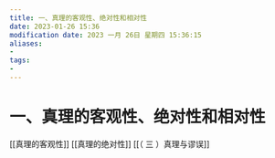 ```yaml
---
title: 一、真理的客观性、绝对性和相对性
date: 2023-01-26 15:36
modification date: 2023 一月 26日 星期四 15:36:15
aliases: 
- 
tags: 
- 
---
```


# 一、真理的客观性、绝对性和相对性

[[真理的客观性]]
[[真理的绝对性]]
[[（ 三 ）真理与谬误]]
